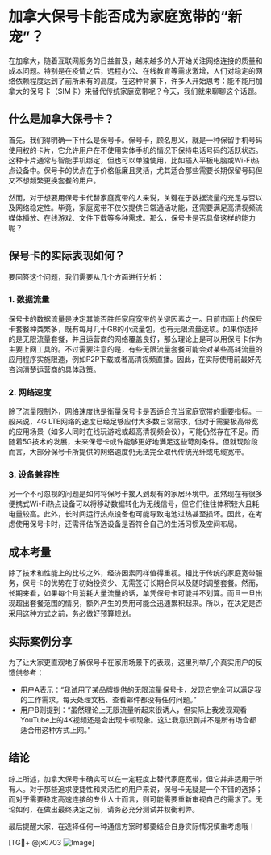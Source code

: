 # 加拿大保号卡能否成为家庭宽带的“新宠”？

在加拿大，随着互联网服务的日益普及，越来越多的人开始关注网络连接的质量和成本问题。特别是在疫情之后，远程办公、在线教育等需求激增，人们对稳定的网络依赖程度达到了前所未有的高度。在这种背景下，许多人开始思考：能不能用加拿大的保号卡（SIM卡）来替代传统家庭宽带呢？今天，我们就来聊聊这个话题。

## 什么是加拿大保号卡？

首先，我们得明确一下什么是保号卡。保号卡，顾名思义，就是一种保留手机号码使用权的卡片，它允许用户在不使用实体手机的情况下保持电话号码的活跃状态。这种卡片通常与智能手机绑定，但也可以单独使用，比如插入平板电脑或Wi-Fi热点设备中。保号卡的优点在于价格低廉且灵活，尤其适合那些需要长期保留号码但又不想频繁更换套餐的用户。

然而，对于想要用保号卡代替家庭宽带的人来说，关键在于数据流量的充足与否以及网络稳定性。毕竟，家庭宽带不仅仅提供日常通话功能，还需要满足高清视频流媒体播放、在线游戏、文件下载等多种需求。那么，保号卡是否具备这样的能力呢？

## 保号卡的实际表现如何？

要回答这个问题，我们需要从几个方面进行分析：

### 1. 数据流量

保号卡的数据流量是决定其能否胜任家庭宽带的关键因素之一。目前市面上的保号卡套餐种类繁多，既有每月几十GB的小流量包，也有无限流量选项。如果你选择的是无限流量套餐，并且运营商的网络覆盖良好，那么理论上是可以用保号卡作为主要上网工具的。不过需要注意的是，有些无限流量套餐可能会对某些高耗流量的应用程序实施限速，例如P2P下载或者高清视频直播。因此，在实际使用前最好先咨询清楚运营商的具体政策。

### 2. 网络速度

除了流量限制外，网络速度也是衡量保号卡是否适合充当家庭宽带的重要指标。一般来说，4G LTE网络的速度已经足够应付大多数日常需求，但对于需要极高带宽的应用场景（如多人同时在线玩游戏或超高清视频会议），可能仍然存在不足。而随着5G技术的发展，未来保号卡或许能够更好地满足这些苛刻条件。但就现阶段而言，大部分保号卡所提供的网络速度仍无法完全取代传统光纤或电缆宽带。

### 3. 设备兼容性

另一个不可忽视的问题是如何将保号卡接入到现有的家居环境中。虽然现在有很多便携式Wi-Fi热点设备可以将移动数据转化为无线信号，但它们往往体积较大且耗电量较高。此外，长时间运行热点设备也可能导致电池过热甚至损坏。因此，在考虑使用保号卡时，还需评估所选设备是否符合自己的生活习惯及空间布局。

## 成本考量

除了技术和性能上的比较之外，经济因素同样值得重视。相比于传统的家庭宽带服务，保号卡的优势在于初始投资少、无需签订长期合同以及随时调整套餐。然而，长期来看，如果每个月消耗大量流量的话，单凭保号卡可能并不划算。而且一旦出现超出套餐范围的情况，额外产生的费用可能会迅速累积起来。所以，在决定是否采用这种方式之前，务必做好预算规划。

## 实际案例分享

为了让大家更直观地了解保号卡在家用场景下的表现，这里列举几个真实用户的反馈供参考：

- 用户A表示：“我试用了某品牌提供的无限流量保号卡，发现它完全可以满足我的工作需求。每天处理文档、查看邮件都没有任何问题。”
- 用户B则提到：“虽然理论上无限流量听起来很诱人，但实际上我发现观看YouTube上的4K视频还是会出现卡顿现象。这让我意识到并不是所有场合都适合用这种方式上网。”

## 结论

综上所述，加拿大保号卡确实可以在一定程度上替代家庭宽带，但它并非适用于所有人。对于那些追求便捷性和灵活性的用户来说，保号卡无疑是一个不错的选择；而对于需要稳定高速连接的专业人士而言，则可能需要重新审视自己的需求了。无论如何，在做出最终决定之前，请务必充分测试并权衡利弊。

最后提醒大家，在选择任何一种通信方案时都要结合自身实际情况慎重考虑哦！

[TG💪+ @jx0703 ![Image](https://github.com/user-attachments/assets/dbca1d08-cadb-493c-b0ec-ad6f7a83f270)]